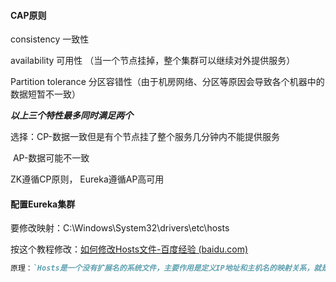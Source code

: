 #### CAP原则

consistency 一致性

availability  可用性 （当一个节点挂掉，整个集群可以继续对外提供服务）

Partition tolerance  分区容错性（由于机房网络、分区等原因会导致各个机器中的数据短暂不一致）

***以上三个特性最多同时满足两个***

选择：CP-数据一致但是有个节点挂了整个服务几分钟内不能提供服务

​			AP-数据可能不一致

ZK遵循CP原则， Eureka遵循AP高可用



#### 配置Eureka集群

要修改映射：C:\Windows\System32\drivers\etc\hosts

按这个教程修改：[如何修改Hosts文件-百度经验 (baidu.com)](https://jingyan.baidu.com/article/335530dafcb63719cb41c3ad.html)

```markdown
原理：`Hosts是一个没有扩展名的系统文件，主要作用是定义IP地址和主机名的映射关系，就是将一些常用的域名网址与其对应的IP地址建立一个关联“数据库”，当用户在浏览器中输入一个需要登录的网址时，系统会首先自动从Hosts文件中寻找对应的IP地址，如果找到，系统会立即打开对应网页，若没有找到，则系统会再将网址提交DNS域名解析服务器进行IP地址的解析，若发现是被屏蔽的IP或域名，就会禁止打开此网页！`
```


